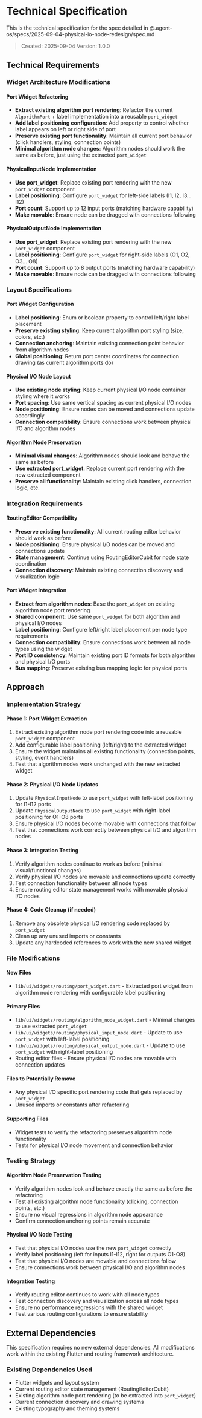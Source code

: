 # Technical Specification

This is the technical specification for the spec detailed in @.agent-os/specs/2025-09-04-physical-io-node-redesign/spec.md

> Created: 2025-09-04
> Version: 1.0.0

## Technical Requirements

### Widget Architecture Modifications

#### Port Widget Refactoring
- **Extract existing algorithm port rendering**: Refactor the current `AlgorithmPort` + label implementation into a reusable `port_widget`
- **Add label positioning configuration**: Add property to control whether label appears on left or right side of port
- **Preserve existing port functionality**: Maintain all current port behavior (click handlers, styling, connection points)
- **Minimal algorithm node changes**: Algorithm nodes should work the same as before, just using the extracted `port_widget`

#### PhysicalInputNode Implementation
- **Use port_widget**: Replace existing port rendering with the new `port_widget` component
- **Label positioning**: Configure `port_widget` for left-side labels (I1, I2, I3... I12)
- **Port count**: Support up to 12 input ports (matching hardware capability)
- **Make movable**: Ensure node can be dragged with connections following

#### PhysicalOutputNode Implementation  
- **Use port_widget**: Replace existing port rendering with the new `port_widget` component
- **Label positioning**: Configure `port_widget` for right-side labels (O1, O2, O3... O8)
- **Port count**: Support up to 8 output ports (matching hardware capability)
- **Make movable**: Ensure node can be dragged with connections following

### Layout Specifications

#### Port Widget Configuration
- **Label positioning**: Enum or boolean property to control left/right label placement
- **Preserve existing styling**: Keep current algorithm port styling (size, colors, etc.)
- **Connection anchoring**: Maintain existing connection point behavior from algorithm nodes
- **Global positioning**: Return port center coordinates for connection drawing (as current algorithm ports do)

#### Physical I/O Node Layout  
- **Use existing node styling**: Keep current physical I/O node container styling where it works
- **Port spacing**: Use same vertical spacing as current physical I/O nodes
- **Node positioning**: Ensure nodes can be moved and connections update accordingly
- **Connection compatibility**: Ensure connections work between physical I/O and algorithm nodes

#### Algorithm Node Preservation
- **Minimal visual changes**: Algorithm nodes should look and behave the same as before
- **Use extracted port_widget**: Replace current port rendering with the new extracted component
- **Preserve all functionality**: Maintain existing click handlers, connection logic, etc.

### Integration Requirements

#### RoutingEditor Compatibility
- **Preserve existing functionality**: All current routing editor behavior should work as before
- **Node positioning**: Ensure physical I/O nodes can be moved and connections update
- **State management**: Continue using RoutingEditorCubit for node state coordination
- **Connection discovery**: Maintain existing connection discovery and visualization logic

#### Port Widget Integration
- **Extract from algorithm nodes**: Base the `port_widget` on existing algorithm node port rendering
- **Shared component**: Use same `port_widget` for both algorithm and physical I/O nodes
- **Label positioning**: Configure left/right label placement per node type requirements
- **Connection compatibility**: Ensure connections work between all node types using the widget
- **Port ID consistency**: Maintain existing port ID formats for both algorithm and physical I/O ports
- **Bus mapping**: Preserve existing bus mapping logic for physical ports

## Approach

### Implementation Strategy

#### Phase 1: Port Widget Extraction
1. Extract existing algorithm node port rendering code into a reusable `port_widget` component
2. Add configurable label positioning (left/right) to the extracted widget
3. Ensure the widget maintains all existing functionality (connection points, styling, event handlers)
4. Test that algorithm nodes work unchanged with the new extracted widget

#### Phase 2: Physical I/O Node Updates
1. Update `PhysicalInputNode` to use `port_widget` with left-label positioning for I1-I12 ports
2. Update `PhysicalOutputNode` to use `port_widget` with right-label positioning for O1-O8 ports
3. Ensure physical I/O nodes become movable with connections that follow
4. Test that connections work correctly between physical I/O and algorithm nodes

#### Phase 3: Integration Testing
1. Verify algorithm nodes continue to work as before (minimal visual/functional changes)
2. Verify physical I/O nodes are movable and connections update correctly
3. Test connection functionality between all node types
4. Ensure routing editor state management works with movable physical I/O nodes

#### Phase 4: Code Cleanup (if needed)
1. Remove any obsolete physical I/O rendering code replaced by `port_widget`
2. Clean up any unused imports or constants
3. Update any hardcoded references to work with the new shared widget

### File Modifications

#### New Files
- `lib/ui/widgets/routing/port_widget.dart` - Extracted port widget from algorithm node rendering with configurable label positioning

#### Primary Files  
- `lib/ui/widgets/routing/algorithm_node_widget.dart` - Minimal changes to use extracted `port_widget`
- `lib/ui/widgets/routing/physical_input_node.dart` - Update to use `port_widget` with left-label positioning
- `lib/ui/widgets/routing/physical_output_node.dart` - Update to use `port_widget` with right-label positioning
- Routing editor files - Ensure physical I/O nodes are movable with connection updates

#### Files to Potentially Remove
- Any physical I/O specific port rendering code that gets replaced by `port_widget`
- Unused imports or constants after refactoring

#### Supporting Files
- Widget tests to verify the refactoring preserves algorithm node functionality
- Tests for physical I/O node movement and connection behavior

### Testing Strategy

#### Algorithm Node Preservation Testing
- Verify algorithm nodes look and behave exactly the same as before the refactoring
- Test all existing algorithm node functionality (clicking, connection points, etc.)
- Ensure no visual regressions in algorithm node appearance
- Confirm connection anchoring points remain accurate

#### Physical I/O Node Testing  
- Test that physical I/O nodes use the new `port_widget` correctly
- Verify label positioning (left for inputs I1-I12, right for outputs O1-O8)
- Test that physical I/O nodes are movable and connections follow
- Ensure connections work between physical I/O and algorithm nodes

#### Integration Testing
- Verify routing editor continues to work with all node types
- Test connection discovery and visualization across all node types
- Ensure no performance regressions with the shared widget
- Test various routing configurations to ensure stability

## External Dependencies

This specification requires no new external dependencies. All modifications work within the existing Flutter and routing framework architecture.

### Existing Dependencies Used
- Flutter widgets and layout system
- Current routing editor state management (RoutingEditorCubit)  
- Existing algorithm node port rendering (to be extracted into `port_widget`)
- Current connection discovery and drawing systems
- Existing typography and theming systems